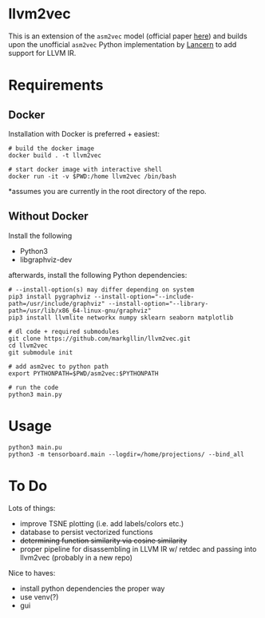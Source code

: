 # llvm2vec

This is an extension of the `asm2vec` model (official paper [here](https://ieeexplore.ieee.org/document/8835340)) and builds upon the unofficial `asm2vec` Python implementation by [Lancern](https://github.com/Lancern/asm2vec) to add support for LLVM IR.

# Requirements
## Docker
Installation with Docker is preferred + easiest:
```
# build the docker image
docker build . -t llvm2vec

# start docker image with interactive shell
docker run -it -v $PWD:/home llvm2vec /bin/bash
```
*assumes you are currently in the root directory of the repo.

## Without Docker
Install the following
- Python3
- libgraphviz-dev

afterwards, install the following Python dependencies:
```
# --install-option(s) may differ depending on system
pip3 install pygraphviz --install-option="--include-path=/usr/include/graphviz" --install-option="--library-path=/usr/lib/x86_64-linux-gnu/graphviz" 
pip3 install llvmlite networkx numpy sklearn seaborn matplotlib

# dl code + required submodules
git clone https://github.com/markgllin/llvm2vec.git
cd llvm2vec
git submodule init

# add asm2vec to python path
export PYTHONPATH=$PWD/asm2vec:$PYTHONPATH

# run the code
python3 main.py
```

# Usage
```
python3 main.pu
python3 -m tensorboard.main --logdir=/home/projections/ --bind_all
```

# To Do
Lots of things:
- improve TSNE plotting (i.e. add labels/colors etc.)
- database to persist vectorized functions
- ~~determining function similarity via cosine similarity~~
- proper pipeline for disassembling in LLVM IR w/ retdec and passing into llvm2vec (probably in a new repo)

Nice to haves:
- install python dependencies the proper way
- use venv(?)
- gui